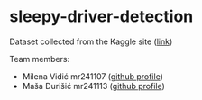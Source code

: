 # sleepy-driver-detection

Dataset collected from the Kaggle site ([link](https://www.kaggle.com/datasets/hazemfahmy/openned-closed-eyes))
  
Team members:
- Milena Vidić mr241107 ([github profile](https://github.com/milenavidic))
- Maša Đurišić mr241113 ([github profile](https://github.com/masaa96))
